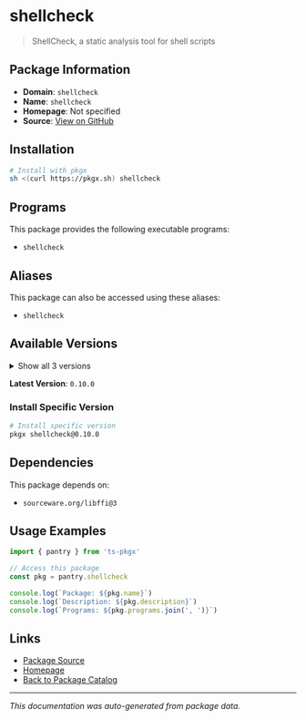 # shellcheck

> ShellCheck, a static analysis tool for shell scripts

## Package Information

- **Domain**: `shellcheck`
- **Name**: `shellcheck`
- **Homepage**: Not specified
- **Source**: [View on GitHub](https://github.com/pkgxdev/pantry/tree/main/projects/shellcheck.net/package.yml)

## Installation

```bash
# Install with pkgx
sh <(curl https://pkgx.sh) shellcheck
```

## Programs

This package provides the following executable programs:

- `shellcheck`

## Aliases

This package can also be accessed using these aliases:

- `shellcheck`

## Available Versions

<details>
<summary>Show all 3 versions</summary>

- `0.10.0`, `0.9.0`, `0.8.0`

</details>

**Latest Version**: `0.10.0`

### Install Specific Version

```bash
# Install specific version
pkgx shellcheck@0.10.0
```

## Dependencies

This package depends on:

- `sourceware.org/libffi@3`

## Usage Examples

```typescript
import { pantry } from 'ts-pkgx'

// Access this package
const pkg = pantry.shellcheck

console.log(`Package: ${pkg.name}`)
console.log(`Description: ${pkg.description}`)
console.log(`Programs: ${pkg.programs.join(', ')}`)
```

## Links

- [Package Source](https://github.com/pkgxdev/pantry/tree/main/projects/shellcheck.net/package.yml)
- [Homepage](#)
- [Back to Package Catalog](../package-catalog.md)

---

*This documentation was auto-generated from package data.*
